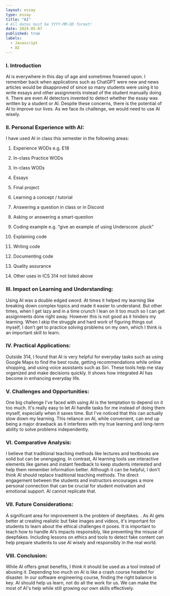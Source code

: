 ```yaml
---
layout: essay
type: essay
title: "AI"
# All dates must be YYYY-MM-DD format!
date: 2024-05-07
published: true
labels:
  - Javascript
  - AI
---
```

### I. Introduction


AI is everywhere in this day of age and sometimes frowned upon. I remember back when applications such as ChatGPT were new and news articles would be disapproved of since so many students were using it to write essays and other assignments instead of the student manually doing it. There are even AI detectors invented to detect whether the essay was written by a student or AI. Despite these concerns, there is the potential of AI to improve our lives. As we face its challenge, we would need to use AI wisely. 

### II. Personal Experience with AI:
I have used AI in class this semester in the following areas:

  1. Experience WODs e.g. E18

  2. In-class Practice WODs

  3. In-class WODs

  4. Essays

  5. Final project

  6. Learning a concept / tutorial

  7. Answering a question in class or in Discord

  8. Asking or answering a smart-question

  9. Coding example e.g. “give an example of using Underscore .pluck”

  10. Explaining code

  11. Writing code

  12. Documenting code

  13. Quality assurance 

  14. Other uses in ICS 314 not listed above


### III. Impact on Learning and Understanding:

Using AI was a double edged sword. At times it helped my learning like breaking down complex topics and made it easier to understand. But other times, when I get lazy and in a time crunch I lean on it too much so I can get assignments done right away. However this is not good as it hinders my learning. When I skip the struggle and hard work of figuring things out myself, I don’t get to practice solving problems on my own, which I think is an important skill to learn. 


### IV. Practical Applications:

Outside 314, I found that AI is very helpful for everyday tasks such as using Google Maps to find the best route, getting recommendations while online shopping, and using voice assistants such as Siri. These tools help me stay organized and make decisions quickly. It shows how integrated AI has become in enhancing everyday life. 

### V. Challenges and Opportunities:

One big challenge I've faced with using AI is the temptation to depend on it too much. It's really easy to let AI handle tasks for me instead of doing them myself, especially when it saves time. But I've noticed that this can actually slow down my learning. This reliance on AI, while convenient, can end up being a major drawback as it interferes with my true learning and long-term ability to solve problems independently.

### VI. Comparative Analysis:

I believe that traditional teaching methods like lectures and textbooks are solid but can be unengaging. In contrast, AI learning tools use interactive elements like games and instant feedback to keep students interested and help them remember information better. Although it can be helpful, I don’t think AI should replace traditional teaching methods. The direct engagement between the students and instructors encourages a more personal connection that can be crucial for student motivation and emotional support. AI cannot replicate that. 

### VII. Future Considerations:

A significant area for improvement is the problem of deepfakes. . As AI gets better at creating realistic but fake images and videos, it's important for students to learn about the ethical challenges it poses. It is important to teach how to handle AI’s impacts responsibly, like preventing the misuse of deepfakes. Including lessons on ethics and tools to detect fake content can help prepare students to use AI wisely and responsibly in the real world.

### VIII. Conclusion:

While AI offers great benefits, I think it should be used as a tool instead of abusing it. Depending too much on AI is like a crash course headed for disaster. In our software engineering course, finding the right balance is key. AI should help us learn, not do all the work for us. We can make the most of AI's help while still growing our own skills effectively. 

